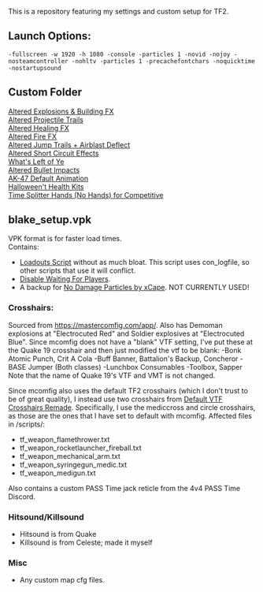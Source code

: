 This is a repository featuring my settings and custom setup for TF2.

## Launch Options:
```
-fullscreen -w 1920 -h 1080 -console -particles 1 -novid -nojoy -nosteamcontroller -nohltv -particles 1 -precachefontchars -noquicktime -nostartupsound
```

## Custom Folder

[Altered Explosions & Building FX](https://gamebanana.com/mods/12457)<br>
[Altered Projectile Trails](https://gamebanana.com/mods/12420)<br>
[Altered Healing FX](https://gamebanana.com/mods/422308)<br>
[Altered Fire FX](https://gamebanana.com/mods/289584)<br>
[Altered Jump Trails + Airblast Deflect](https://gamebanana.com/mods/11896)<br>
[Altered Short Circuit Effects](https://gamebanana.com/mods/11900)<br>
[What's Left of Ye](https://gamebanana.com/mods/12374)<br>
[Altered Bullet Impacts](https://gamebanana.com/mods/12384)<br>
[AK-47 Default Animation](https://gamebanana.com/mods/465236)<br>
[Halloween't Health Kits](https://gamebanana.com/mods/401775)<br>
[Time Splitter Hands (No Hands) for Competitive](https://gamebanana.com/mods/467431)<br>

## blake_setup.vpk

VPK format is for faster load times. \
Contains:

- [Loadouts Script](https://github.com/jooonior/tf2-loadouts-script) without as much bloat. This script uses con_logfile, so other scripts that use it will conflict.
- [Disable Waiting For Players](https://gamebanana.com/mods/448996).
- A backup for [No Damage Particles by xCape](https://www.teamfortress.tv/62242/is-it-possible-to-disable-damage-particles). NOT CURRENTLY USED!

### Crosshairs:

Sourced from https://mastercomfig.com/app/. Also has Demoman explosions at "Electrocuted Red" and Soldier explosives at "Electrocuted Blue".
Since mcomfig does not have a "blank" VTF setting, I've put these at the Quake 19 crosshair and then just modified the vtf to be blank:
-Bonk Atomic Punch, Crit A Cola
-Buff Banner, Battalion's Backup, Concheror
-BASE Jumper (Both classes)
-Lunchbox Consumables
-Toolbox, Sapper
Note that the name of Quake 19's VTF and VMT is not changed.

Since mcomfig also uses the default TF2 crosshairs (which I don't trust to be of great quality), I instead use two crosshairs from [Default VTF Crosshairs Remade](https://gamebanana.com/mods/464818). Specifically, I use the mediccross and circle crosshairs, as those are the ones that I have set to default with mcomfig.
Affected files in /scripts/:
- tf_weapon_flamethrower.txt
- tf_weapon_rocketlauncher_fireball.txt
- tf_weapon_mechanical_arm.txt
- tf_weapon_syringegun_medic.txt
- tf_weapon_medigun.txt

Also contains a custom PASS Time jack reticle from the 4v4 PASS Time Discord.

### Hitsound/Killsound

- Hitsound is from Quake
- Killsound is from Celeste; made it myself

### Misc

- Any custom map cfg files.
